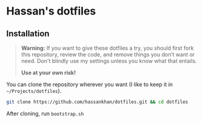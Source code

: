 # Hassan's dotfiles

## Installation

> **Warning:** If you want to give these dotfiles a try, you should first fork
> this repository, review the code, and remove things you don’t want or need.
> Don't blindly use my settings unless you know what that entails.
>
> **Use at your own risk!**

You can clone the repository wherever you want (I like to keep it in `~/Projects/dotfiles`).

```bash
git clone https://github.com/hassankhan/dotfiles.git && cd dotfiles
```

After cloning, run `bootstrap.sh`
